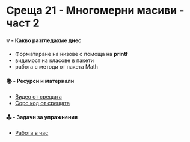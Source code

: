 # Среща 21 - Многомерни масиви - част 2
 #### 💡 - Какво разгледахме днес
- Форматиране на низове с помоща на **printf**  
- видимост на класове в пакети 
- работа с методи от пакета Math
 #### 📚 - Ресурси и материали
- [Видео от срещата](https://www.youtube.com/watch?v=cHYjpKNb-g4&list=PLyZOguednhL7C1GkRRIMZ7P5d6UQ0cT8D&index=21)
- [Сорс код от срещата](./source/)

 #### 🕹️ - Задачи за упражнения
- [Работа в час](./cw/README.md)